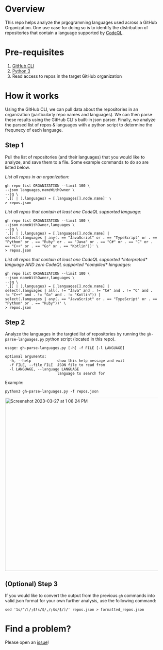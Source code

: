 # Overview
This repo helps analyze the prgogramming languages used across a GitHub Organization. One use case for doing so is to identify the distribution of repositories that contain a language supported by [CodeQL](https://codeql.github.com/docs/).

# Pre-requisites
1. [GitHub CLI](https://cli.github.com/)
2. [Python 3](https://www.python.org/downloads/)
3. Read access to repos in the target GitHub organization

# How it works
Using the GitHub CLI, we can pull data about the repositories in an organization (particularly repo names and languages). We can then parse these results using the GitHub CLI's built-in json parser. Finally, we analyze the parsed list of repos & languages with a python script to determine the frequnecy of each language.

## Step 1
Pull the list of repositories (and their languages) that you would like to analyze, and save them to a file. Some example commands to do so are listed below.

_List all repos in an organization:_

```shell
gh repo list ORGANIZATION --limit 100 \
--json languages,nameWithOwner \
--jq \
'.[] | (.languages) = [.languages[].node.name]' \
> repos.json
```

_List all repos that contain at least one CodeQL supported language:_

```shell
gh repo list ORGANIZATION --limit 100 \
--json nameWithOwner,languages \
--jq \
'.[] | (.languages) = [.languages[].node.name] | 
select(.languages | any(. == "JavaScript" or . == "TypeScript" or . == "Python" or . == "Ruby" or . == "Java" or . == "C#" or . == "C" or . == "C++" or . == "Go" or . == "Kotlin"))' \
> repos.json
```

_List all repos that contain at least one CodeQL supported *_*interpreted*_* language AND zero CodeQL supported *_*compiled*_* languages:_

```shell
gh repo list ORGANIZATION --limit 100 \
--json nameWithOwner,languages \
--jq \
'.[] | (.languages) = [.languages[].node.name] |
select(.languages | all(. != "Java" and . != "C#" and . != "C" and . != "C++" and . != "Go" and . != "Kotlin")) |
select(.languages | any(. == "JavaScript" or . == "TypeScript" or . == "Python" or . == "Ruby"))' \
> repos.json
```

## Step 2
Analyze the languages in the targted list of repositories by running the `gh-parse-languages.py` python script (located in this repo).

```
usage: gh-parse-languages.py [-h] -f FILE [-l LANGUAGE]

optional arguments:
  -h, --help            show this help message and exit
  -f FILE, --file FILE  JSON file to read from
  -l LANGUAGE, --language LANGUAGE
                        language to search for
```

Example:
```shell
python3 gh-parse-languages.py -f repos.json
```

<img width="570" alt="Screenshot 2023-03-27 at 1 08 24 PM" src="https://user-images.githubusercontent.com/110078080/228015102-af19fa02-2139-41ab-8a07-bd6b47140bda.png">

## (Optional) Step 3
If you would like to convert the output from the previous `gh` commands into valid json format for your own further analysis, use the following command:
```shell
sed '1s/^/[/;$!s/$/,/;$s/$/]/' repos.json > formatted_repos.json
```

# Find a problem?
Please open an [issue](https://github.com/CallMeGreg/repo-language-analysis/issues/new)!
